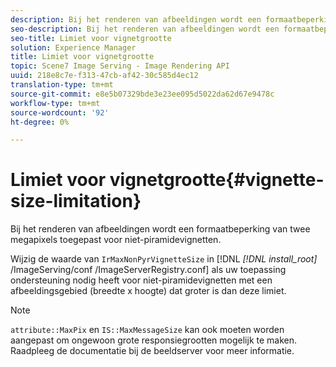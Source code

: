 ```yaml
---
description: Bij het renderen van afbeeldingen wordt een formaatbeperking van twee megapixels toegepast voor niet-piramidevignetten.
seo-description: Bij het renderen van afbeeldingen wordt een formaatbeperking van twee megapixels toegepast voor niet-piramidevignetten.
seo-title: Limiet voor vignetgrootte
solution: Experience Manager
title: Limiet voor vignetgrootte
topic: Scene7 Image Serving - Image Rendering API
uuid: 218e8c7e-f313-47cb-af42-30c585d4ec12
translation-type: tm+mt
source-git-commit: e8e5b07329bde3e23ee095d5022da62d67e9478c
workflow-type: tm+mt
source-wordcount: '92'
ht-degree: 0%

---
```



# Limiet voor vignetgrootte{#vignette-size-limitation}

Bij het renderen van afbeeldingen wordt een formaatbeperking van twee megapixels toegepast voor niet-piramidevignetten.

Wijzig de waarde van `IrMaxNonPyrVignetteSize` in [!DNL *[!DNL install_root]* /ImageServing/conf /ImageServerRegistry.conf] als uw toepassing ondersteuning nodig heeft voor niet-piramidevignetten met een afbeeldingsgebied (breedte x hoogte) dat groter is dan deze limiet.

>[!NOTE]
>
>`attribute::MaxPix` en `IS::MaxMessageSize` kan ook moeten worden aangepast om ongewoon grote responsiegrootten mogelijk te maken. Raadpleeg de documentatie bij de beeldserver voor meer informatie.

